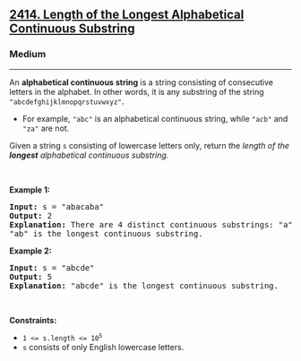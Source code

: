 <h2><a href="https://leetcode.com/problems/length-of-the-longest-alphabetical-continuous-substring/">2414. Length of the Longest Alphabetical Continuous Substring</a></h2><h3>Medium</h3><hr><div><p>An <strong>alphabetical continuous string</strong> is a string consisting of consecutive letters in the alphabet. In other words, it is any substring of the string <code>"abcdefghijklmnopqrstuvwxyz"</code>.</p>

<ul>
	<li>For example, <code>"abc"</code> is an alphabetical continuous string, while <code>"acb"</code> and <code>"za"</code> are not.</li>
</ul>

<p>Given a string <code>s</code> consisting of lowercase letters only, return the <em>length of the <strong>longest</strong> alphabetical continuous substring.</em></p>

<p>&nbsp;</p>
<p><strong>Example 1:</strong></p>

<pre style="position: relative;"><strong>Input:</strong> s = "abacaba"
<strong>Output:</strong> 2
<strong>Explanation:</strong> There are 4 distinct continuous substrings: "a", "b", "c" and "ab".
"ab" is the longest continuous substring.
<div class="open_grepper_editor" title="Edit &amp; Save To Grepper"></div></pre>

<p><strong>Example 2:</strong></p>

<pre style="position: relative;"><strong>Input:</strong> s = "abcde"
<strong>Output:</strong> 5
<strong>Explanation:</strong> "abcde" is the longest continuous substring.
<div class="open_grepper_editor" title="Edit &amp; Save To Grepper"></div></pre>

<p>&nbsp;</p>
<p><strong>Constraints:</strong></p>

<ul>
	<li><code>1 &lt;= s.length &lt;= 10<sup>5</sup></code></li>
	<li><code>s</code> consists of only English lowercase letters.</li>
</ul>
</div>